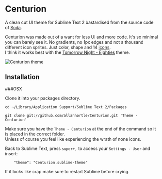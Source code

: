 Centurion
=========

A clean cut UI theme for Sublime Text 2 bastardised from the source code of [Soda](https://github.com/buymeasoda/soda-theme/).

Centurion was made out of a want for less UI and more code. It's so minimal you can barely see it. 
No gradients, no 1px edges and not a thousand different icon sprites. Just color, shape and 14 [icons](http://www.glyphicons.com/).  
I think it works best with the [Tomorrow Night - Eighties](https://github.com/chriskempson/tomorrow-theme) theme.

![Centurion theme](https://raw.github.com/allanhortle/Centurion/master/Centurion.png)  

Installation
------------------------------------------------------------------------

###OSX

Clone it into your packages directory.

    cd ~/Library/Application Support/Sublime Text 2/Packages

    git clone git://github.com/allanhortle/Centurion.git 'Theme - Centurion'
       
Make sure you have the `Theme - Centurion` at the end of the command so it is placed in the correct folder.  
Unless of course you feel like experiencing the wrath of none icons. 

Back to Sublime Text, press `super+,` to access your `Settings - User` and insert: 
        
        "theme": "Centurion.sublime-theme"

If it looks like crap make sure to restart Sublime before crying. 

